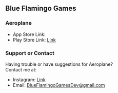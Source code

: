   
  
  
  
  
  
## Blue Flamingo Games


### Aeroplane


- App Store Link: 
- Play Store Link: [Link](https://play.google.com/store/apps/details?id=com.BlueFlamingoGames.Aeroplane)


### Support or Contact

Having trouble or have suggestions for Aeroplane?  
Contact me at:  

- Instagram: [Link](https://www.instagram.com/blue_flamingo_games/)
- Email: BlueFlamingoGamesDev@gmail.com
